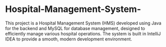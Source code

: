 # Hospital-Management-System-
This project is a Hospital Management System (HMS) developed using Java for the backend and MySQL for database management, designed to efficiently manage various hospital operations. The system is built in IntelliJ IDEA to provide a smooth, modern development environment.
